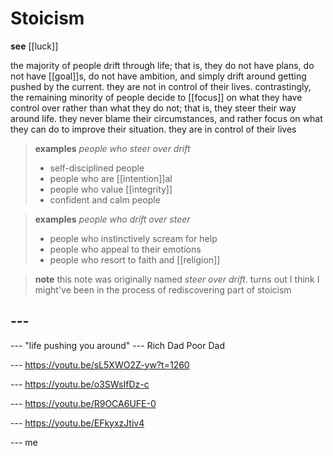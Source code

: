 # Stoicism

**see** [[luck]]

the majority of people drift through life; that is, they do not have plans, do not have [[goal]]s, do not have ambition, and simply drift around getting pushed by the current. they are not in control of their lives. contrastingly, the remaining minority of people decide to [[focus]] on what they have control over rather than what they do not; that is, they steer their way around life. they never blame their circumstances, and rather focus on what they can do to improve their situation. they are in control of their lives

> **examples** _people who steer over drift_
>
> - self-disciplined people
> - people who are [[intention]]al
> - people who value [[integrity]]
> - confident and calm people

> **examples** _people who drift over steer_
>
> - people who instinctively scream for help
> - people who appeal to their emotions
> - people who resort to faith and [[religion]]

> **note** this note was originally named _steer over drift_. turns out I think I might've been in the process of rediscovering part of stoicism

## ---

--- "life pushing you around" --- Rich Dad Poor Dad

--- <https://youtu.be/sL5XWO2Z-yw?t=1260>

--- <https://youtu.be/o3SWsIfDz-c>

--- <https://youtu.be/R9OCA6UFE-0>

--- <https://youtu.be/EFkyxzJtiv4>

--- me
